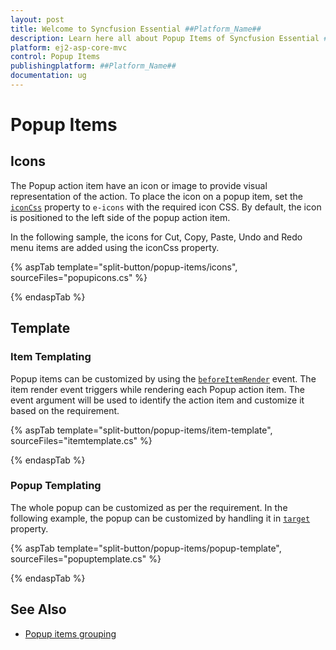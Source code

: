 ```yaml
---
layout: post
title: Welcome to Syncfusion Essential ##Platform_Name##
description: Learn here all about Popup Items of Syncfusion Essential ##Platform_Name## widgets based on HTML5 and jQuery.
platform: ej2-asp-core-mvc
control: Popup Items
publishingplatform: ##Platform_Name##
documentation: ug
---
```



# Popup Items

## Icons

The Popup action item have an icon or image to provide visual representation of the action. To place the icon on a popup
item, set the [`iconCss`](https://help.syncfusion.com/cr/aspnetcore-js2/Syncfusion.EJ2.SplitButtons.SplitButton.html#Syncfusion_EJ2_SplitButtons_SplitButton_IconCss) property to `e-icons` with the required icon CSS. By default, the icon is positioned to the left side of the popup action item.

In the following sample, the icons for Cut, Copy, Paste, Undo and Redo menu items are
added using the iconCss property.

{% aspTab template="split-button/popup-items/icons", sourceFiles="popupicons.cs" %}

{% endaspTab %}

## Template

### Item Templating

Popup items can be customized by using the [`beforeItemRender`](https://help.syncfusion.com/cr/aspnetcore-js2/Syncfusion.EJ2.SplitButtons.SplitButton.html#Syncfusion_EJ2_SplitButtons_SplitButton_BeforeItemRender) event. The item render event triggers while rendering each Popup
action item. The event argument will be used to identify the action item and customize it based on the requirement.

{% aspTab template="split-button/popup-items/item-template", sourceFiles="itemtemplate.cs" %}

{% endaspTab %}

### Popup Templating

The whole popup can be customized as per the requirement. In the following example, the popup can be
customized by handling it in [`target`](https://help.syncfusion.com/cr/aspnetcore-js2/Syncfusion.EJ2.SplitButtons.SplitButton.html#Syncfusion_EJ2_SplitButtons_SplitButton_Target) property.

{% aspTab template="split-button/popup-items/popup-template", sourceFiles="popuptemplate.cs" %}

{% endaspTab %}

## See Also

* [Popup items grouping](./how-to/group-items-in-popup)